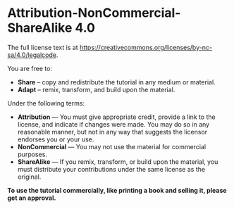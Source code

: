 
# Attribution-NonCommercial-ShareAlike 4.0

The full license text is at <https://creativecommons.org/licenses/by-nc-sa/4.0/legalcode>.

You are free to:
- **Share** – copy and redistribute the tutorial in any medium or material.
- **Adapt** – remix, transform, and build upon the material.

Under the following terms:

- **Attribution** — You must give appropriate credit, provide a link to the license, and indicate if changes were made. You may do so in any reasonable manner, but not in any way that suggests the licensor endorses you or your use.
- **NonCommercial** — You may not use the material for commercial purposes.
- **ShareAlike** — If you remix, transform, or build upon the material, you must distribute your contributions under the same license as the original.

**To use the tutorial commercially, like printing a book and selling it, please get an approval.**
